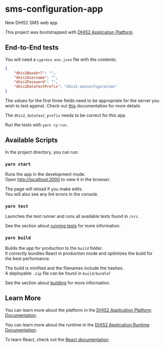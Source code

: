# sms-configuration-app

New DHIS2 SMS web app

This project was bootstrapped with [DHIS2 Application Platform](https://github.com/dhis2/app-platform).

## End-to-End tests

You will need a `cypress.env.json` file with the contents:

```json
{
    "dhis2BaseUrl": "",
    "dhis2Username": "",
    "dhis2Password": "",
    "dhis2DataTestPrefix": "dhis2-smsconfiguration"
}
```

The values for the first three fields need to be appropriate for the server you wish to test against. Check out [this](https://cli-utils-cypress.dhis2.nu/#/guides/add-login-credentials) documentation for more details

The `dhis2_datatest_prefix` needs to be correct for this app.

Run the tests with `yarn cy:run`.

## Available Scripts

In the project directory, you can run:

### `yarn start`

Runs the app in the development mode.<br />
Open [http://localhost:3000](http://localhost:3000) to view it in the browser.

The page will reload if you make edits.<br />
You will also see any lint errors in the console.

### `yarn test`

Launches the test runner and runs all available tests found in `/src`.<br />

See the section about [running tests](https://platform.dhis2.nu/#/scripts/test) for more information.

### `yarn build`

Builds the app for production to the `build` folder.<br />
It correctly bundles React in production mode and optimizes the build for the best performance.

The build is minified and the filenames include the hashes.<br />
A deployable `.zip` file can be found in `build/bundle`!

See the section about [building](https://platform.dhis2.nu/#/scripts/build) for more information.

## Learn More

You can learn more about the platform in the [DHIS2 Application Platform Documentation](https://platform.dhis2.nu/).

You can learn more about the runtime in the [DHIS2 Application Runtime Documentation](https://runtime.dhis2.nu/).

To learn React, check out the [React documentation](https://reactjs.org/).
